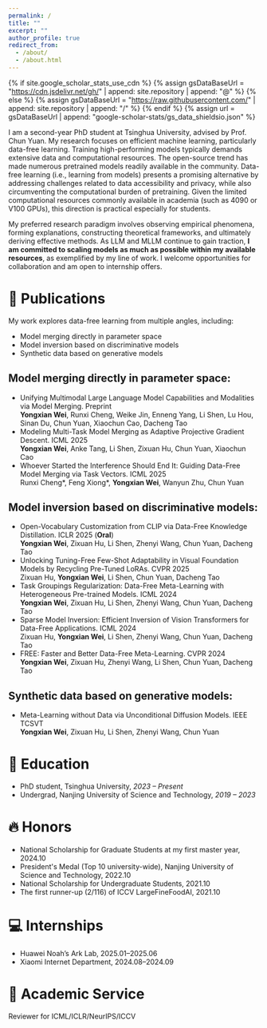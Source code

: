 ```yaml
---
permalink: /
title: ""
excerpt: ""
author_profile: true
redirect_from: 
  - /about/
  - /about.html
---
```


{% if site.google_scholar_stats_use_cdn %}
{% assign gsDataBaseUrl = "https://cdn.jsdelivr.net/gh/" | append: site.repository | append: "@" %}
{% else %}
{% assign gsDataBaseUrl = "https://raw.githubusercontent.com/" | append: site.repository | append: "/" %}
{% endif %}
{% assign url = gsDataBaseUrl | append: "google-scholar-stats/gs_data_shieldsio.json" %}

<span class='anchor' id='about-me'></span>


I am a second-year PhD student at Tsinghua University, advised by Prof. Chun Yuan. My research focuses on efficient machine learning, particularly data-free learning. Training high-performing models typically demands extensive data and computational resources. The open-source trend has made numerous pretrained models readily available in the community. Data-free learning (i.e., learning from models) presents a promising alternative by addressing challenges related to data accessibility and privacy, while also circumventing the computational burden of pretraining. Given the limited computational resources commonly available in academia (such as 4090 or V100 GPUs), this direction is practical especially for students.

My preferred research paradigm involves observing empirical phenomena, forming explanations, constructing theoretical frameworks, and ultimately deriving effective methods. As LLM and MLLM continue to gain traction, **I am committed to scaling models as much as possible within my available resources**, as exemplified by my line of work. I welcome opportunities for collaboration and am open to internship offers.


# 📝 Publications

My work explores data-free learning from multiple angles, including:
- Model merging directly in parameter space
- Model inversion based on discriminative models
- Synthetic data based on generative models

## Model merging directly in parameter space:
- Unifying Multimodal Large Language Model Capabilities and Modalities via Model Merging. Preprint  
  **Yongxian Wei**, Runxi Cheng, Weike Jin, Enneng Yang, Li Shen, Lu Hou, Sinan Du, Chun Yuan, Xiaochun Cao, Dacheng Tao
- Modeling Multi-Task Model Merging as Adaptive Projective Gradient Descent. ICML 2025  
  **Yongxian Wei**, Anke Tang, Li Shen, Zixuan Hu, Chun Yuan, Xiaochun Cao
- Whoever Started the Interference Should End It: Guiding Data-Free Model Merging via Task Vectors. ICML 2025  
  Runxi Cheng\*, Feng Xiong\*, **Yongxian Wei**, Wanyun Zhu, Chun Yuan

## Model inversion based on discriminative models:
- Open-Vocabulary Customization from CLIP via Data-Free Knowledge Distillation. ICLR 2025 (**Oral**)  
  **Yongxian Wei**, Zixuan Hu, Li Shen, Zhenyi Wang, Chun Yuan, Dacheng Tao
- Unlocking Tuning-Free Few-Shot Adaptability in Visual Foundation Models by Recycling Pre-Tuned LoRAs. CVPR 2025  
  Zixuan Hu, **Yongxian Wei**, Li Shen, Chun Yuan, Dacheng Tao
- Task Groupings Regularization: Data-Free Meta-Learning with Heterogeneous Pre-trained Models. ICML 2024  
  **Yongxian Wei**, Zixuan Hu, Li Shen, Zhenyi Wang, Chun Yuan, Dacheng Tao
- Sparse Model Inversion: Efficient Inversion of Vision Transformers for Data-Free Applications. ICML 2024  
  Zixuan Hu, **Yongxian Wei**, Li Shen, Zhenyi Wang, Chun Yuan, Dacheng Tao
- FREE: Faster and Better Data-Free Meta-Learning. CVPR 2024  
  **Yongxian Wei**, Zixuan Hu, Zhenyi Wang, Li Shen, Chun Yuan, Dacheng Tao

## Synthetic data based on generative models:
- Meta-Learning without Data via Unconditional Diffusion Models. IEEE TCSVT  
  **Yongxian Wei**, Zixuan Hu, Li Shen, Zhenyi Wang, Chun Yuan



# 📖 Education
- PhD student, Tsinghua University, *2023 – Present*
- Undergrad, Nanjing University of Science and Technology, *2019 – 2023*

# 🔥 Honors
- National Scholarship for Graduate Students at my first master year, 2024.10
- President's Medal (Top 10 university-wide), Nanjing University of Science and Technology, 2022.10
- National Scholarship for Undergraduate Students, 2021.10
- The first runner-up (2/116) of ICCV LargeFineFoodAI, 2021.10

# 💻 Internships
- Huawei Noah’s Ark Lab, 2025.01–2025.06
- Xiaomi Internet Department, 2024.08–2024.09


# 💼 Academic Service
Reviewer for ICML/ICLR/NeurIPS/ICCV

